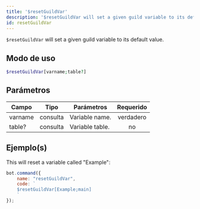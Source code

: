 ```yaml
---
title: '$resetGuildVar'
description: '$resetGuildVar will set a given guild variable to its default value.'
id: resetGuildVar
---
```


`$resetGuildVar` will set a given guild variable to its default value.

## Modo de uso

```php
$resetGuildVar[varname;table?]
```

## Parámetros

| Campo   | Tipo     | Parámetros      | Requerido |
| ------- | -------- | --------------- |:---------:|
| varname | consulta | Variable name.  | verdadero |
| table?  | consulta | Variable table. |    no     |

## Ejemplo(s)

This will reset a variable called "Example":

```javascript
bot.command({
    name: "resetGuildVar",
    code: `
    $resetGuildVar[Example;main]
    `
});
```